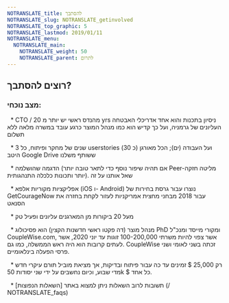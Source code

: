 ```yaml
---
NOTRANSLATE_title: להסתבך
NOTRANSLATE_slug: NOTRANSLATE_getinvolved
NOTRANSLATE_top_graphic: 5
NOTRANSLATE_lastmod: 2019/01/11
NOTRANSLATE_menu:
  NOTRANSLATE_main:
    NOTRANSLATE_weight: 50
    NOTRANSLATE_parent: לתרום
---
```


## רוצים להסתבך?

### **מצב נוכחי:**

  * CTO / מהנדס ראשי יש יותר מ 20 yrs ניסיון בתכנות והוא אחד אדריכלי האבטחה העליונים של גרמניה, ועל כך קדיש הוא כמו מנהל המוצר כרגע עובד במשרה מלאה ללא תשלום

  * 3 שנים של מחקר ופיתוח, כל userstories (כ 30) ועל העבודה (ים); הכל מאורגן היטב Google Drive ששותף משלנו

  * הדגמה שהושלמה (אם תהיה שיפור נוסף כדי לתאר טובה יותר Peer-מליטה חזקה יותר ותכונות כלכלה התנהגותית). שאל אותנו על זה

  * אפליקציות מקוריות אלפא (iOS ו- Android) נוצרו עבור גרסת בחירות של GetCourageNow עבור 2018 מבחני מחצית אמריקניות לעזור לקחת בחזרה את הסנאט

  * מעל 20 ביקורות מן המארגנים עליונים ופעיל טק

  * מנהל מוצר (דה פקטו ראשי חדשנות הקצין) הוא פסיכולוג PhD ומקורי מייסד ומנכ"ל CoupleWise.com, אשר צפוי להיות משרתי 100-200,000 זוגות עד יוני 2020, אשר לעתים קרובות הוא היה ראש הממשלה, כמו גם. CoupleWise זכתה בשני לאומי ושני פרסי הפעלה בינלאומיים.

  * רק 25,000 $ זמינים עד כה עבור פיתוח ובדיקות, אך מציאת מוביל תורם עיקרי חדש מדי שבוע, וכיום נחשבים על ידי שני יסודות 50k $ כל אחד.

  * תשובות לרוב השאלות ניתן למצוא באתר [השאלות הנפוצות] (/ NOTRANSLATE_faqs)
